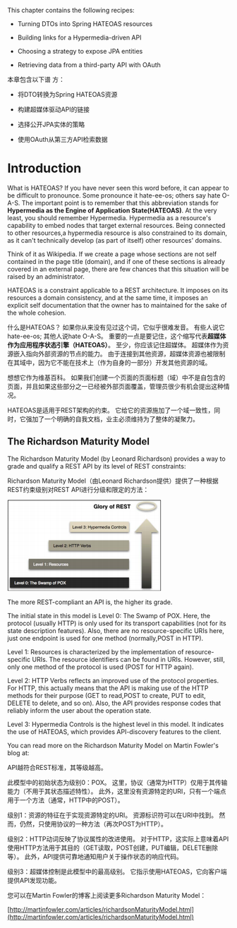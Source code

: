 This chapter contains the following recipes:

* Turning DTOs into Spring HATEOAS resources

* Building links for a Hypermedia-driven API

* Choosing a strategy to expose JPA entities

* Retrieving data from a third-party API with OAuth

本章包含以下谱 方：

* 将DTO转换为Spring HATEOAS资源

* 构建超媒体驱动API的链接

* 选择公开JPA实体的策略

* 使用OAuth从第三方API检索数据

# Introduction

What is HATEOAS? If you have never seen this word before, it can appear to be difficult to pronounce. Some pronounce it hate-ee-os; others say hate O-A-S. The important point is to remember that this abbreviation stands for **Hypermedia as the Engine of Application State\(HATEOAS\)**. At the very least, you should remember Hypermedia. Hypermedia as a resource's capability to embed nodes that target external resources. Being connected to other resources,a hypermedia resource is also constrained to its domain, as it can't technically develop \(as part of itself\) other resources' domains.

Think of it as Wikipedia. If we create a page whose sections are not self contained in the page title \(domain\), and if one of these sections is already covered in an external page, there are few chances that this situation will be raised by an administrator.

HATEOAS is a constraint applicable to a REST architecture. It imposes on its resources a domain consistency, and at the same time, it imposes an explicit self documentation that the owner has to maintained for the sake of the whole cohesion.

什么是HATEOAS？ 如果你从来没有见过这个词，它似乎很难发音。 有些人说它hate-ee-os; 其他人说hate O-A-S。 重要的一点是要记住，这个缩写代表**超媒体作为应用程序状态引擎（HATEOAS）**。 至少，你应该记住超媒体。 超媒体作为资源嵌入指向外部资源的节点的能力。 由于连接到其他资源，超媒体资源也被限制在其域中，因为它不能在技术上（作为自身的一部分）开发其他资源的域。

想想它作为维基百科。 如果我们创建一个页面的页面标题（域）中不是自包含的页面，并且如果这些部分之一已经被外部页面覆盖，管理员很少有机会提出这种情况。

HATEOAS是适用于REST架构的约束。 它给它的资源施加了一个域一致性，同时，它强加了一个明确的自我文档，业主必须维持为了整体的凝聚力。

## The Richardson Maturity Model

The Richardson Maturity Model \(by Leonard Richardson\) provides a way to grade and qualify a REST API by its level of REST constraints:

Richardson Maturity Model（由Leonard Richardson提供）提供了一种根据REST约束级别对REST API进行分级和限定的方法：

![](/assets/103.png)

The more REST-compliant an API is, the higher its grade.

The initial state in this model is Level 0: The Swamp of POX. Here, the protocol \(usually HTTP\) is only used for its transport capabilities \(not for its state description features\). Also, there are no resource-specific URIs here, just one endpoint is used for one method \(normally,POST in HTTP\).

Level 1: Resources is characterized by the implementation of resource-specific URIs. The resource identifiers can be found in URIs. However, still, only one method of the protocol is used \(POST for HTTP again\).

Level 2: HTTP Verbs reflects an improved use of the protocol properties. For HTTP, this actually means that the API is making use of the HTTP methods for their purpose \(GET to read,POST to create, PUT to edit, DELETE to delete, and so on\). Also, the API provides response codes that reliably inform the user about the operation state.

Level 3: Hypermedia Controls is the highest level in this model. It indicates the use of HATEOAS, which provides API-discovery features to the client.

You can read more on the Richardson Maturity Model on Martin Fowler's blog at:

API越符合REST标准，其等级越高。

此模型中的初始状态为级别0：POX。 这里，协议（通常为HTTP）仅用于其传输能力（不用于其状态描述特性）。 此外，这里没有资源特定的URI，只有一个端点用于一个方法（通常，HTTP中的POST）。

级别1：资源的特征在于实现资源特定的URI。 资源标识符可以在URI中找到。 然而，仍然，只使用协议的一种方法（再次POST为HTTP）。

级别2：HTTP动词反映了协议属性的改进使用。 对于HTTP，这实际上意味着API使用HTTP方法用于其目的（GET读取，POST创建，PUT编辑，DELETE删除等）。 此外，API提供可靠地通知用户关于操作状态的响应代码。

级别3：超媒体控制是此模型中的最高级别。 它指示使用HATEOAS，它向客户端提供API发现功能。

您可以在Martin Fowler的博客上阅读更多Richardson Maturity Model：

[http://martinfowler.com/articles/richardsonMaturityModel.html](http://martinfowler.com/articles/richardsonMaturityModel.html)


